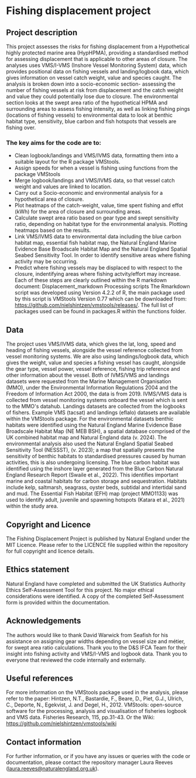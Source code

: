# Fishing displacement project 
## Project description
This project assesses the risks for fishing displacement from a Hypothetical highly protected marine area (HypHPMA), providing a standardised method for assessing displacement that is applicable to other areas of closure. The analyses uses VMS/I-VMS (Inshore Vessel Monitoring System) data, which provides positional data on fishing vessels and landing/logbook data, which gives information on vessel catch weight, value and species caught. The analysis is broken down into a socio-economic section- assessing the number of fishing vessels at risk from displacement and the catch weight and value they could potentially lose due to closure. The environmental section looks at the swept area ratio of the hypothetical HPMA and surrounding areas to assess fishing intensity, as well as linking fishing pings (locations of fishing vessels) to environmental data to look at benthic habitat type, sensitivity, blue carbon and fish hotspots that vessels are fishing over. 
### The key aims for the code are to:
- Clean logbook/landings and VMS/IVMS data, formatting them into a suitable layout for the R package VMStools.
- Assign speeds for when a vessel is fishing using functions from the package VMStools
- Merge logbook/landings and VMS/IVMS data, so that vessel catch weight and values are linked to location.
- Carry out a Socio-economic and environmental analysis for a hypothetical area of closure.
- Plot heatmaps of the catch-weight, value, time spent fishing and effot (kWh) for the area of closure and surrounding areas.
- Calculate swept area ratio based on gear type and swept sensitivity ratio, depending on habitat type for the environmental analysis. Plotting heatmaps based on the results.
- Link VMS/IVMS data to environmental data including the blue carbon habitat map, essential fish habitat map, the Natural England Marine Evidence Base Broadscale Habitat Map and the Natural England Spatial Seabed Sensitivity Tool. In order to identify sensitive areas where fishing activity may be occurring.
- Predict where fishing vessels may be displaced to with respect to the closure, indentifying areas where fishing actvity/effort may increase.
Each of these steps are clearly outlined within the R markdown document: Displacement_markdown
Processing scripts
The Rmarkdown script was developed using Version 4.2.2 of R, the main package used by this script is VMStools Version 0.77 which can be downloaded from: https://github.com/nielshintzen/vmstools/releases/. The full list of packages used can be found in packages.R within the functions folder.
## Data
The project uses VMS/IVMS data, which gives the lat, long, speed and heading of fishing vessels, alongside the vessel reference collected from vessel monitoring systems. We are also using landings/logbook data, which gives the weight, value and species a fishing vessel has caught, alongside the gear type, vessel power, vessel reference, fishing trip reference and other information about the vessel. Both of IVMS/VMS and landings datasets were requested from the Marine Management Organisation (MMO), under the Environmental Information Regulations 2004 and the Freedom of Information Act 2000, the data is from 2019. IVMS/VMS data is collected from vessel monitoring systems onboard the vessel which is sent to the MMO's datahub. Landings datasets are collected from the logbooks of fishers. Example VMS (tacsat) and landings (eflalo) datasets are available within the VMStools package.
For the environmental datasets benthic habitats were identified using the Natural England Marine Evidence Base Broadscale Habitat Map (NE MEB BSH), a spatial database comprised of the UK combined habitat map and Natural England data (v. 2024). The environmental analysis also used the Natural England Spatial Seabed Sensitivity Tool (NESSST), (v. 2023); a map that spatially presents the sensitivity of benthic habitats to standardised pressures caused by human activities, this is also undergoing licensing. The blue carbon habitat was identified using the inshore layer generated from the Blue Carbon Natural England Research Report (Swaile et al., 2022). This identifies important marine and coastal habitats for carbon storage and sequestration. Habitats include kelp, saltmarsh, seagrass, oyster beds, subtidal and intertidal sand and mud. The Essential Fish Habitat (EFH) map (project MMO1133) was used to identify adult, juvenile and spawning hotspots (Katara et al., 2021) within the study area.
## Copyright and Licence
The Fishing Displacement Project is published by Natural England under the MIT Licence. Please refer to the LICENCE file supplied within the repository for full copyright and licence details.
## Ethics statement
Natural England have completed and submitted the UK Statistics Authority Ethics Self-Assessment Tool for this project. No major ethical considerations were identified. A copy of the completed Self-Assessment form is provided within the documentation.
## Acknowledgements
The authors would like to thank David Warwick from Seafish for his assistance on assigning gear widths depending on vessel size and métier, for swept area ratio calculations. Thank you to the D&S IFCA Team for their insight into fishing activity and VMS/I-VMS and logbook data. Thank you to everyone that reviewed the code internally and externally.
## Useful references
For more information on the VMStools package used in the analysis, please refer to the paper: Hintzen, N.T., Bastardie, F., Beare, D., Piet, G.J., Ulrich, C., Deporte, N., Egekvist, J. and Degel, H., 2012. VMStools: open-source software for the processing, analysis and visualisation of fisheries logbook and VMS data. Fisheries Research, 115, pp.31-43.
Or the Wiki: https://github.com/nielshintzen/vmstools/wiki 
## Contact information
For further information, or if you have any issues or queries with the code or documentation, please contact the repository manager Laura Reeves (laura.reeves@naturalengland.org.uk).
